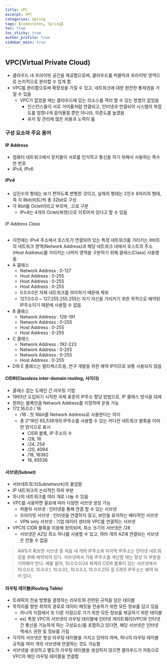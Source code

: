 ```yaml
---
title: VPC
excerpt: VPC
categories: Spring
tags: [codestates, Spring]
toc: true
toc_sticky: true
author_profile: true
sidebar_main: true
---
```

## VPC(Virtual Private Cloud)
- 클라우드 내 프라이빗 공간을 제공함으로써, 클라우드를 퍼블릭과 프라이빗 영역으로 논리적으로 분리할 수 있게 함
- VPC를 분리함으로써 확장성을 가질 수 있고, 네트워크에 대한 완전한 통제권을 가질 수 있음
  - VPC가 없었을 때는 클라우드에 있는 리소스를 격리 할 수 있는 방법이 없었음
    - 인스턴스들이 서로 거미줄처럼 연결되고, 인터넷과 연결되어 시스템의 복잡도를 엄청나게 끌어올릴 뿐만 아니라, 의존도를 높였음
    - 유지 및 관리에 많은 비용과 노력이 듦

### 구성 요소와 주요 용어
#### IP Address
- 컴퓨터 네트워크에서 장치들이 서로를 인식하고 통신을 하기 위해서 사용하는 특수한 번호
- IPv4, IPv6

##### IPv4
- 십진수의 형태는 보기 편하도록 변형한 것이고, 실제의 형태는 2진수 8자리의 형태, 즉 각 8bit(비트)씩 총 32bit로 구성
- 각 8bit를 Octet이라고 부르며, .으로 구분
  - IPv4는 4개의 Octet(옥텟)으로 이루어져 있다고 할 수 있음
###### IP Address Class
- 이전에는 IPv4 주소에서 호스트가 연결되어 있는 특정 네트워크를 가리키는 8비트의 네트워크 영역(Network Address)과 해당 네트워크 내에서 호스트의 주소(Host Address)를 가리키는 나머지 영역을 구분하기 위해 클래스(Class) 사용했음
- A 클래스
  - Network Address	: 0-127
  - Host Address : 0-255
  - Host Address : 0-255
  - Host Address : 0-255
  - 0.0.0.0은 자체 네트워크를 의미하기 때문에 제외
  - 127.0.0.0 ~ 127.255.255.255는 자기 자신을 가리키기 위한 목적으로 예약된 IP주소이기 때문에 사용할 수 없음
- B 클래스
  - Network Address	: 128-191
  - Network Address : 0-255
  - Host Address : 0-255
  - Host Address : 0-255
- C 클래스
  - Network Address	: 192-223
  - Network Address : 0-255
  - Network Address : 0-255
  - Host Address : 0-255
- D와 E 클래스는 멀티캐스트용, 연구 개발을 위한 예약 IP이므로 보통 사용되지 않음

#### CIDR(Classless inter-domain routing; 사이더)
- 클래스 없는 도메인 간 라우팅 기법
- 1993년 도입되기 시작한 국제 표준의 IP주소 할당 방법으로, IP 클래스 방식을 대체
- 원하는 블록만큼 Network Address를 지정하여 운용 가능
- 172.16.0.0 / 16
  - /16 : 첫 16bit를 Network Address로 사용한다는 의미
  - 총 2^16인 65,536개의 IP주소를 사용할 수 있는 커다란 네트워크 블록을 이러한 방식으로 표시
    - CIDR 블록, IP 주소의 수
    - /28, 16
    - /24, 254
    - /20, 4094
    - /18, 16382
    - 16, 65536

#### 서브넷(Subnet)
- 서브네트워크(Subnetwork)의 줄임말
- IP 네트워크의 논리적인 하위 부분
- 하나의 네트워크를 여러 개로 나눌 수 있음
- VPC를 사용하면 필요에 따라 다양한 서브넷 생성 가능
  - 퍼블릭 서브넷 : 인터넷을 통해 연결 할 수 있는 서브넷
  - 프라이빗 서브넷 : 인터넷을 연결하지 않고, 보안을 유지하는 배타적인 서브넷
  - VPN only 서브넷 : 기업 데이터 센터와 VPC를 연결하는 서브넷
- VPC의 CIDR 블록을 이용해 정의되며, 최소 크기의 서브넷은 /28
  - 서브넷은 AZ당 최소 하나를 사용할 수 있고, 여러 개의 AZ에 연결되는 서브넷은 만들 수 없음

> AWS가 확보한 서브넷 중 처음 네 개의 IP주소와 마지막 IP주소는 인터넷 네트워킹을 위해 예약되어 있다. 서브넷에서 가용 IP주소를 계산할 때는 항상 이 부분을 기억해야 한다. 예를 들어, 10.0.0.0/24 체계의 CIDR 블록이 있는 서브넷에서 10.0.0.0, 10.0.0.1, 10.0.02, 10.0.0.3, 10.0.0.255 등 5개의 IP주소는 예약 되어 있다.

#### 라우팅 테이블(Routing Table)
- 트래픽의 전송 방향을 결정하는 라우트와 관련된 규칙을 담은 테이블
- 목적지를 향한 최적의 경로로 데이터 패킷을 전송하기 위한 모든 정보를 담고 있음
  - 하나의 지점에서 또 다른 지점으로 가기 위한 모든 정보를 제공하기 위한 테이블
  - ex) 특정 VPC의 서브넷이 라우팅 테이블에 인터넷 게이트웨이(VPC와 인터넷 간 통신을 가능하게 하는 구성요소)를 포함하고 있다면, 해당 서브넷은 인터넷 액세스 권한 및 정보를 가짐
- 각각의 서브넷은 항상 라우팅 테이블을 가지고 있어야 하며, 하나의 라우팅 테이블 규칙을 여러 개의 서브넷에 연결하는 것도 가능함
- 서브넷을 생성하고 별도의 라우팅 테이블을 생성하지 않으면 클라우드가 자동으로 VPC의 메인 라우팅 테이블을 연결함
